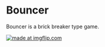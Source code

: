 # Bouncer
 Bouncer is a brick breaker type game.
 
 <a href="https://imgflip.com/gif/4ro427"><img src="https://imgflip.com/gif/4ro427" title = "made at imgflip.com"/></a>
 
 
